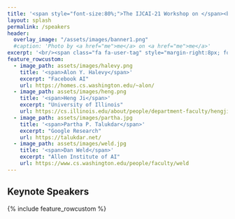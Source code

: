 ```yaml
---
title: '<span style="font-size:80%;">The IJCAI-21 Workshop on </span><br>Applied Semantics Extraction and Analytics  <span style="font-size:70%;">(ASEA)</span>'
layout: splash
permalink: /speakers
header:
  overlay_image: "/assets/images/banner1.png"
  #caption: 'Photo by <a href="me">me</a> on <a href="me">me</a>'
excerpt: '<br/><span class="fa fa-user-tag" style="margin-right:8px; font-size: 90%;"></span>ASEA Speakers<br/>'
feature_rowcustom:
  - image_path: assets/images/halevy.png
    title: '<span>Alon Y. Halevy</span>'
    excerpt: "Facebook AI"
    url: https://homes.cs.washington.edu/~alon/
  - image_path: assets/images/heng.png
    title: '<span>Heng Ji</span>'
    excerpt: "University of Illinois"
    url: https://cs.illinois.edu/about/people/department-faculty/hengji
  - image_path: assets/images/partha.jpg
    title: '<span>Partha P. Talukdar</span>'
    excerpt: "Google Research"
    url: https://talukdar.net/
  - image_path: assets/images/weld.jpg
    title: '<span>Dan Weld</span>'
    excerpt: "Allen Institute of AI"
    url: https://www.cs.washington.edu/people/faculty/weld
---
```

<h2>Keynote Speakers</h2>
{% include feature_rowcustom %}


